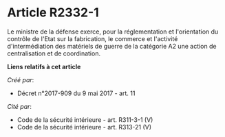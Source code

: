# Article R2332-1

Le ministre de la défense exerce, pour la réglementation et l'orientation du contrôle de l'Etat sur la fabrication, le
commerce et l'activité d'intermédiation des matériels de guerre de la catégorie A2 une action de centralisation et de
coordination.

**Liens relatifs à cet article**

_Créé par_:

  - Décret n°2017-909 du 9 mai 2017 - art. 11

_Cité par_:

  - Code de la sécurité intérieure - art. R311-3-1 (V)
  - Code de la sécurité intérieure - art. R313-21 (V)
